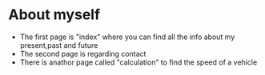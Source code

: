 # About myself
* The first page is "index" where you can find all the info about my present,past and future
* The second page is regarding contact
* There is anathor page called "calculation" to find the speed of a vehicle
